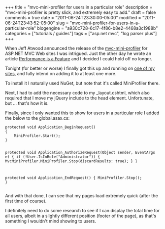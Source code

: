 +++
title = "mvc-mini-profiler for users in a particular role"
description = "mvc-mini-profiler is pretty slick, and extremely easy to add."
draft = false
comments = true
date = "2011-06-24T23:30:00-05:00"
modified = "2011-06-24T23:43:52-05:00"
slug = "mvc-mini-profiler-for-users-in-a-particular-role"
blogengine = "a930c728-6c17-4f86-b8e2-4468a3c1988b"
categories = ["tutorials / guides"]
tags = ["asp.net mvc", "log parser plus"]
+++

<p>When Jeff Atwood announced the release of the&nbsp;<a rel="external" href="http://code.google.com/p/mvc-mini-profiler/">mvc-mini-profiler</a> for ASP.NET MVC Web sites I was intrigued. Just the other day he wrote an article <a rel="external" href="http://www.codinghorror.com/blog/2011/06/performance-is-a-feature.html">Performance is a Feature</a> and I decided I could hold off no longer.</p>
<p>Tonight (for better or worse) I finally got this up and running on <a rel="external" href="http://logparserplus.com/">one of my sites</a>, and fully intend on adding it to at least one more.</p>
<p>To install it I naturally used NuGet, but note that it's called MiniProfiler there.</p>
<p>Next, I had to add the necessary code to my _layout.cshtml, which also required that I move my jQuery include to the head element. Unfortunate, but ... that's how it is.</p>
<p>Finally, since I only wanted this to show for users in a particular role I added the below to the global.asax.cs:</p>
<pre class="code"><code class="csharp">protected void Application_BeginRequest()
{
	MiniProfiler.Start();
}

protected void Application_AuthorizeRequest(Object sender, EventArgs e)
{
	if (!User.IsInRole("Administrator"))
	{
		MvcMiniProfiler.MiniProfiler.Stop(discardResults: true);
	}
}

protected void Application_EndRequest()
{
	MiniProfiler.Stop();
}</code></pre>
<p>And with that done, I can see that my pages load extremely quick (after the first time of course).</p>
<p>I definitely need to do some research to see if I can display the total time for all users, albeit in a slightly different position (footer of the page), as that's something I wouldn't mind showing to users.</p>
